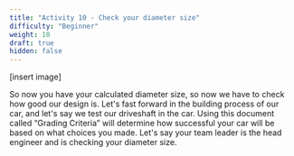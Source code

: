 ```yaml
---
title: "Activity 10 - Check your diameter size"
difficulty: "Beginner"
weight: 10
draft: true
hidden: false
---
```

[insert image]

So now you have your calculated diameter size, so now we have to check how good our design is. Let's fast forward in the building process of our car, and let's say we test our driveshaft in the car. Using this document called “Grading Criteria” will determine how successful your car will be based on what choices you made. Let's say your team leader is the head engineer and is checking your diameter size.